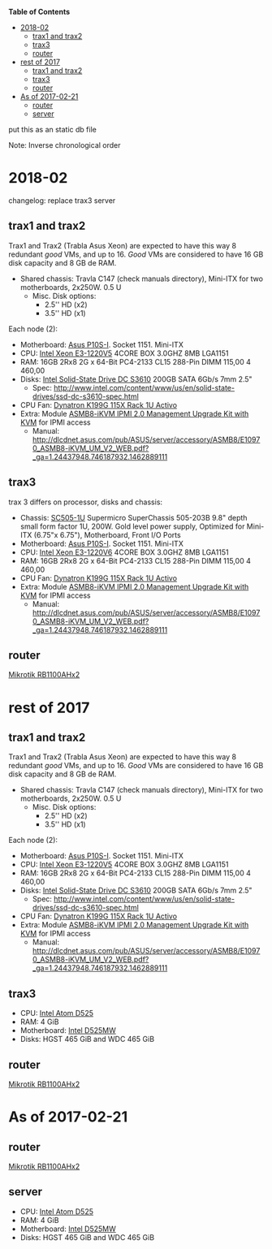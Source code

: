<!-- START doctoc generated TOC please keep comment here to allow auto update -->
<!-- DON'T EDIT THIS SECTION, INSTEAD RE-RUN doctoc TO UPDATE -->
**Table of Contents**

- [2018-02](#2018-02)
  - [trax1 and trax2](#trax1-and-trax2)
  - [trax3](#trax3)
  - [router](#router)
- [rest of 2017](#rest-of-2017)
  - [trax1 and trax2](#trax1-and-trax2-1)
  - [trax3](#trax3-1)
  - [router](#router-1)
- [As of 2017-02-21](#as-of-2017-02-21)
  - [router](#router-2)
  - [server](#server)

<!-- END doctoc generated TOC please keep comment here to allow auto update -->

put this as an static db file

Note: Inverse chronological order

# 2018-02

changelog: replace trax3 server

## trax1 and trax2

Trax1 and Trax2 (Trabla Asus Xeon) are expected to have this way 8 redundant _good_ VMs, and up to 16. _Good_ VMs are considered to have 16 GB disk capacity and 8 GB de RAM.
- Shared chassis: Travla C147 (check manuals directory), Mini-ITX for two motherboards, 2x250W. 0.5 U
    - Misc. Disk options:
        - 2.5'' HD (x2)
        - 3.5'' HD (x1)

Each node (2):

- Motherboard: [Asus P10S-I](http://dlcdnet.asus.com/pub/ASUS/mb/socket1151/P10S-I/Manual/E13687_P10S-I_UM_V5_WEB.pdf). Socket 1151. Mini-ITX
- CPU: [Intel Xeon E3-1220V5](https://ark.intel.com/products/88172/Intel-Xeon-Processor-E3-1220-v5-8M-Cache-3_00-GHz) 4CORE BOX 3.0GHZ 8MB LGA1151
- RAM: 16GB 2Rx8 2G x 64-Bit PC4-2133 CL15 288-Pin DIMM 115,00 4 460,00
- Disks: [Intel Solid-State Drive DC S3610](https://www.intel.com/content/www/us/en/products/memory-storage/solid-state-drives/data-center-ssds/dc-s3610-series.html) 200GB SATA 6Gb/s 7mm 2.5"
    - Spec: http://www.intel.com/content/www/us/en/solid-state-drives/ssd-dc-s3610-spec.html
- CPU Fan: [Dynatron K199G 115X Rack 1U Activo](http://www.dynatron-corp.com/?product=k199)
- Extra: Module [ASMB8-iKVM IPMI 2.0 Management Upgrade Kit with KVM](https://www.asus.com/us/Commercial-Servers-Workstations/ASMB7IKVM/) for IPMI access
    - Manual: http://dlcdnet.asus.com/pub/ASUS/server/accessory/ASMB8/E10970_ASMB8-iKVM_UM_V2_WEB.pdf?_ga=1.24437948.746187932.1462889111


## trax3

trax 3 differs on processor, disks and chassis:

- Chassis: [SC505-1U](http://www.supermicro.com/manuals/chassis/1U/SC505.pdf) Supermicro SuperChassis 505-203B 9.8" depth small form factor 1U, 200W. Gold level power supply, Optimized for Mini-ITX (6.75"x 6.75"), Motherboard, Front I/O Ports
- Motherboard: [Asus P10S-I](http://dlcdnet.asus.com/pub/ASUS/mb/socket1151/P10S-I/Manual/E13687_P10S-I_UM_V5_WEB.pdf). Socket 1151. Mini-ITX
- CPU: [Intel Xeon E3-1220V6](https://ark.intel.com/products/88172/Intel-Xeon-Processor-E3-1220-v6-8M-Cache-3_00-GHz) 4CORE BOX 3.0GHZ 8MB LGA1151
- RAM: 16GB 2Rx8 2G x 64-Bit PC4-2133 CL15 288-Pin DIMM 115,00 4 460,00
- CPU Fan: [Dynatron K199G 115X Rack 1U Activo](http://www.dynatron-corp.com/?product=k199)
- Extra: Module [ASMB8-iKVM IPMI 2.0 Management Upgrade Kit with KVM](https://www.asus.com/us/Commercial-Servers-Workstations/ASMB7IKVM/) for IPMI access
    - Manual: http://dlcdnet.asus.com/pub/ASUS/server/accessory/ASMB8/E10970_ASMB8-iKVM_UM_V2_WEB.pdf?_ga=1.24437948.746187932.1462889111

## router

[Mikrotik RB1100AHx2](https://routerboard.com/RB1100AHx2)

# rest of 2017

## trax1 and trax2

Trax1 and Trax2 (Trabla Asus Xeon) are expected to have this way 8 redundant _good_ VMs, and up to 16. _Good_ VMs are considered to have 16 GB disk capacity and 8 GB de RAM.
- Shared chassis: Travla C147 (check manuals directory), Mini-ITX for two motherboards, 2x250W. 0.5 U
    - Misc. Disk options:
        - 2.5'' HD (x2)
        - 3.5'' HD (x1)

Each node (2):

- Motherboard: [Asus P10S-I](http://dlcdnet.asus.com/pub/ASUS/mb/socket1151/P10S-I/Manual/E13687_P10S-I_UM_V5_WEB.pdf). Socket 1151. Mini-ITX
- CPU: [Intel Xeon E3-1220V5](https://ark.intel.com/products/88172/Intel-Xeon-Processor-E3-1220-v5-8M-Cache-3_00-GHz) 4CORE BOX 3.0GHZ 8MB LGA1151
- RAM: 16GB 2Rx8 2G x 64-Bit PC4-2133 CL15 288-Pin DIMM 115,00 4 460,00
- Disks: [Intel Solid-State Drive DC S3610](https://www.intel.com/content/www/us/en/products/memory-storage/solid-state-drives/data-center-ssds/dc-s3610-series.html) 200GB SATA 6Gb/s 7mm 2.5"
    - Spec: http://www.intel.com/content/www/us/en/solid-state-drives/ssd-dc-s3610-spec.html
- CPU Fan: [Dynatron K199G 115X Rack 1U Activo](http://www.dynatron-corp.com/?product=k199)
- Extra: Module [ASMB8-iKVM IPMI 2.0 Management Upgrade Kit with KVM](https://www.asus.com/us/Commercial-Servers-Workstations/ASMB7IKVM/) for IPMI access
    - Manual: http://dlcdnet.asus.com/pub/ASUS/server/accessory/ASMB8/E10970_ASMB8-iKVM_UM_V2_WEB.pdf?_ga=1.24437948.746187932.1462889111

## trax3

- CPU: [Intel Atom D525](https://ark.intel.com/products/49490)
- RAM: 4 GiB
- Motherboard: [Intel D525MW](http://ark.intel.com/products/48952/Intel-Desktop-Board-D525MW)
- Disks: HGST 465 GiB and WDC 465 GiB

## router

[Mikrotik RB1100AHx2](https://routerboard.com/RB1100AHx2)


# As of 2017-02-21

## router

[Mikrotik RB1100AHx2](https://routerboard.com/RB1100AHx2)

## server

- CPU: [Intel Atom D525](https://ark.intel.com/products/49490)
- RAM: 4 GiB
- Motherboard: [Intel D525MW](http://ark.intel.com/products/48952/Intel-Desktop-Board-D525MW)
- Disks: HGST 465 GiB and WDC 465 GiB

